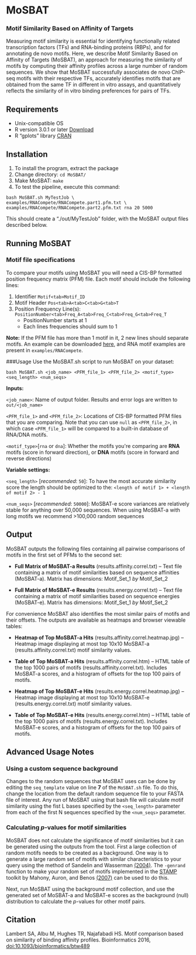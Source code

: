 # MoSBAT

### Motif Similarity Based on Affinity of Targets

Measuring motif similarity is essential for identifying functionally related transcription factors (TFs) and RNA-binding proteins (RBPs), and for annotating de novo motifs. Here, we describe Motif Similarity Based on Affinity of Targets (MoSBAT), an approach for measuring the similarity of motifs by computing their affinity profiles across a large number of random sequences. We show that MoSBAT successfully associates de novo ChIP-seq motifs with their respective TFs, accurately identifies motifs that are obtained from the same TF in different in vitro assays, and quantitatively reflects the similarity of in vitro binding preferences for pairs of TFs. 

## Requirements 
- Unix-compatible OS
- R version 3.0.1 or later [Download](http://www.r-project.org/) 
- R “gplots” library [CRAN](https://cran.r-project.org/web/packages/gplots/index.html)

## Installation 
1. To install the program, extract the package
2. Change directory: `cd MoSBAT/` 
3. Make MoSBAT: `make`
4. To test the pipeline, execute this command: 

>
    bash MoSBAT.sh MyTestJob \
    examples/RNACompete/RNACompete.part1.pfm.txt \
    examples/RNACompete/RNACompete.part2.pfm.txt rna 20 5000
This should create a “./out/MyTestJob” folder, with the MoSBAT output files described below.

## Running MoSBAT
### Motif file specifications
To compare your motifs using MoSBAT you will need a CIS-BP formatted position frequency matrix (PFM) file.  Each motif should include the following lines:


1. Identifier `Motif<tab>Motif_ID`
2. Motif Header `Pos<tab>A<tab>C<tab>G<tab>T`
3. Position Frequency Line(s): `PositionNumber<tab>Freq_A<tab>Freq_C<tab>Freq_G<tab>Freq_T`
	- PositionNumber starts at 1
	- Each lines frequencies should sum to 1

**Note:** If the PFM file has more than 1 motif in it, 2 new lines should separate motifs. An example can be downloaded [here](http://mosbat.ccbr.utoronto.ca/MoSBAT_PFMexample.txt), and RNA motif examples are present in `examples/RNACompete`. 

###Usage
Use the MoSBAT.sh script to run MoSBAT on your dataset:

    bash MoSBAT.sh <job_name> <PFM_file_1> <PFM_file_2> <motif_type> <seq_length> <num_seqs>

**Inputs:**

`<job_name>`: Name of output folder. Results and error logs are written to `out/<job_name>`

`<PFM_file_1>` and `<PFM_file_2>`: Locations of CIS-BP formatted PFM files that you are comparing. Note that you can use `null` as `<PFM_file_2>`, in which case `<PFM_file_1>` will be compared to a built-in database of RNA/DNA motifs.

`<motif_type>`[`rna` or `dna`]: Whether the motifs you're comparing are **RNA** motifs (score in forward direction), or **DNA** motifs (score in forward and reverse directions)

**Variable settings:**

`<seq_length>` [*recommended*: `50`]: To have the most accurate similarity score the length should be optimized to the: `<length of motif 1> + <length of motif 2> - 1`

`<num_seqs>` [*recommended*: `50000`]: MoSBAT-e score variances are relatively stable for anything over 50,000 sequences. When using MoSBAT-a with long motifs we recommend >100,000 random sequences

## Output
MoSBAT outputs the following files containing all pairwise comparisons of motifs in the first set of PFMs to the second set:

- **Full Matrix of MoSBAT-a Results** (results.affinity.correl.txt) – Text file containing a matrix of motif similarities based on sequence affinities (MoSBAT-a). Matrix has dimensions: Motif\_Set\_1 *by* Motif\_Set\_2

- **Full Matrix of MoSBAT-e Results** (results.energy.correl.txt) – Text file containing a matrix of motif similarities based on sequence energies (MoSBAT-e). Matrix has dimensions: Motif\_Set\_1 *by* Motif\_Set\_2

For convenience MoSBAT also identifies the most similar pairs of motifs and their offsets. The outputs are available as heatmaps and browser viewable tables:

- **Heatmap of Top MoSBAT-a Hits** (results.affinity.correl.heatmap.jpg) – Heatmap image displaying at most top 10x10 MoSBAT-a (results.affinity.correl.txt) motif similarity values.

- **Table of Top MoSBAT-a Hits** (results.affinity.correl.htm) – HTML table of the top 1000 pairs of motifs (results.affinity.correl.txt). Includes MoSBAT-a scores, and a histogram of offsets for the top 100 pairs of motifs.

- **Heatmap of Top MoSBAT-e Hits** (results.energy.correl.heatmap.jpg) – Heatmap image displaying at most top 10x10 MoSBAT-e (results.energy.correl.txt) motif similarity values.

- **Table of Top MoSBAT-e Hits** (results.energy.correl.htm) – HTML table of the top 1000 pairs of motifs (results.energy.correl.txt). Includes MoSBAT-e scores, and a histogram of offsets for the top 100 pairs of motifs.

## Advanced Usage Notes
### Using a custom sequence background
Changes to the random sequences that MoSBAT uses can be done by editing the `seq_template` value on line **7** of the `MoSBAT.sh` file. To do this, change the location from the default random sequence file to your FASTA file of interest. Any run of MoSBAT using that bash file will calculate motif similarity using the fist L bases specified by the `<seq_length>` parameter from each of the first N sequences specified by the `<num_seqs>` parameter.

### Calculating *p*-values for motif similarities 
MoSBAT does not calculate the significance of motif similarities but it can be generated using the outputs from the tool. First a large collection of random motifs needs to be created as a background. One way is to generate a large random set of motifs with similar characteristics to your query using the method of Sandelin and Wasserman [(2004)](http://www.ncbi.nlm.nih.gov/pubmed/15066426). The `-genrand` function to make your random set of motifs implemented in the [STAMP](https://github.com/shaunmahony/stamp) toolkit by Mahony, Auron, and Benos [(2007)](http://www.ncbi.nlm.nih.gov/pubmed/17397256) can be used to do this. 

Next, run MoSBAT using the background motif collection, and use the generated set of MoSBAT-a and MoSBAT-e scores as the background (null) distribution to calculate the *p*-values for other motif pairs.

## Citation
Lambert SA, Albu M, Hughes TR, Najafabadi HS. Motif comparison based on similarity of binding affinity profiles. Bioinformatics 2016, [doi:10.1093/bioinformatics/btw489](http://bioinformatics.oxfordjournals.org/content/early/2016/07/27/bioinformatics.btw489)
